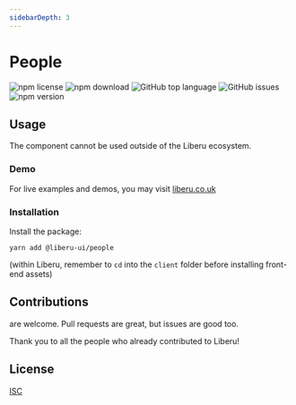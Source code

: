 ```yaml
---
sidebarDepth: 3
---
```


# People

![npm license](https://img.shields.io/npm/l/@liberu-ui/people.svg) 
![npm download](https://img.shields.io/npm/dm/@liberu-ui/people.svg) 
![GitHub top language](https://img.shields.io/github/languages/top/liberu-ui/people.svg) 
![GitHub issues](https://img.shields.io/github/issues/liberu-ui/people.svg) 
![npm version](https://img.shields.io/npm/v/@liberu-ui/people.svg) 

## Usage
The component cannot be used outside of the Liberu ecosystem.

### Demo

For live examples and demos, you may visit [liberu.co.uk](https://www.liberu.co.uk)

### Installation

Install the package:
```
yarn add @liberu-ui/people
```

(within Liberu, remember to `cd` into the `client` folder before installing front-end assets)

## Contributions

are welcome. Pull requests are great, but issues are good too.

Thank you to all the people who already contributed to Liberu!

## License

[ISC](https://opliberuurce.org/licenses/ISC)
